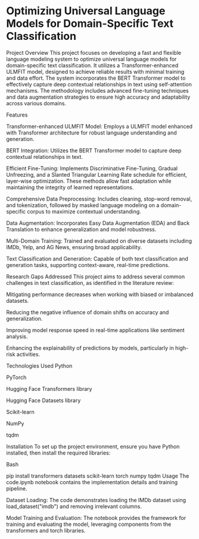 # Optimizing Universal Language Models for Domain-Specific Text Classification
Project Overview
This project focuses on developing a fast and flexible language modeling system to optimize universal language models for domain-specific text classification. It utilizes a Transformer-enhanced ULMFIT model, designed to achieve reliable results with minimal training and data effort. The system incorporates the BERT Transformer model to effectively capture deep contextual relationships in text using self-attention mechanisms. The methodology includes advanced fine-tuning techniques and data augmentation strategies to ensure high accuracy and adaptability across various domains.





Features

Transformer-enhanced ULMFIT Model: Employs a ULMFIT model enhanced with Transformer architecture for robust language understanding and generation.


BERT Integration: Utilizes the BERT Transformer model to capture deep contextual relationships in text.



Efficient Fine-Tuning: Implements Discriminative Fine-Tuning, Gradual Unfreezing, and a Slanted Triangular Learning Rate schedule for efficient, layer-wise optimization. These methods allow fast adaptation while maintaining the integrity of learned representations.



Comprehensive Data Preprocessing: Includes cleaning, stop-word removal, and tokenization, followed by masked language modeling on a domain-specific corpus to maximize contextual understanding.


Data Augmentation: Incorporates Easy Data Augmentation (EDA) and Back Translation to enhance generalization and model robustness.


Multi-Domain Training: Trained and evaluated on diverse datasets including IMDb, Yelp, and AG News, ensuring broad applicability.



Text Classification and Generation: Capable of both text classification and generation tasks, supporting context-aware, real-time predictions.

Research Gaps Addressed
This project aims to address several common challenges in text classification, as identified in the literature review:

Mitigating performance decreases when working with biased or imbalanced datasets.

Reducing the negative influence of domain shifts on accuracy and generalization.

Improving model response speed in real-time applications like sentiment analysis.

Enhancing the explainability of predictions by models, particularly in high-risk activities.

Technologies Used
Python

PyTorch

Hugging Face Transformers library

Hugging Face Datasets library

Scikit-learn

NumPy

tqdm

Installation
To set up the project environment, ensure you have Python installed, then install the required libraries:

Bash

pip install transformers datasets scikit-learn torch numpy tqdm
Usage
The code.ipynb notebook contains the implementation details and training pipeline.

Dataset Loading: The code demonstrates loading the IMDb dataset using load_dataset("imdb") and removing irrelevant columns.

Model Training and Evaluation: The notebook provides the framework for training and evaluating the model, leveraging components from the transformers and torch libraries.
